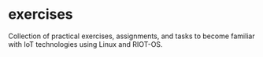 # exercises

Collection of practical exercises, assignments, and tasks to become familiar
with IoT technologies using Linux and RIOT-OS.
